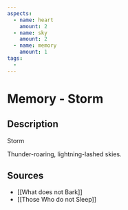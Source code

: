```yaml
---
aspects: 
  - name: heart
    amount: 2
  - name: sky
    amount: 2
  - name: memory
    amount: 1
tags:
  - 
---
```


# Memory - Storm

## Description
Storm

Thunder-roaring, lightning-lashed skies.
## Sources
- [[What does not Bark]]
- [[Those Who do not Sleep]]